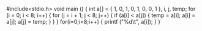 #include<stdio.h>
void
main ()
{
  int a[] = { 1, 0, 1, 0, 1, 0, 0, 1 }, i, j, temp;
  for (i = 0; i < 8; i++)
    {
      for (j = i + 1; j < 8; j++)
	{
	  if (a[i] < a[j])
	    {
	      temp = a[i];
	      a[i] = a[j];
	      a[j] = temp;
	    }
	}
    }
    for(i=0;i<8;i++)
    {
       printf ("%d\t", a[i]);
     }
}
